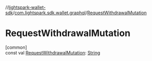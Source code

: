 //[lightspark-wallet-sdk](../../index.md)/[com.lightspark.sdk.wallet.graphql](index.md)/[RequestWithdrawalMutation](-request-withdrawal-mutation.md)

# RequestWithdrawalMutation

[common]\
const val [RequestWithdrawalMutation](-request-withdrawal-mutation.md): [String](https://kotlinlang.org/api/latest/jvm/stdlib/kotlin/-string/index.html)
